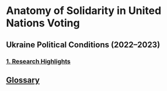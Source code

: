 # Anatomy of Solidarity in United Nations Voting
## Ukraine Political Conditions (2022–2023)
### [1. Research Highlights](https://sobolsky.github.io/upc/)

## [Glossary](https://sobolsky.github.io/un/glossary)
